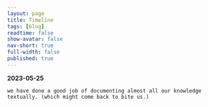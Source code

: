 ```yaml
---
layout: page
title: Timeline
tags: [blog]
readtime: false
show-avatar: false
nav-short: true
full-width: false
published: true
---
```


**2023-05-25**

`we have done a good job of documenting almost all our knowledge textually.
(which might come back to bite us.)`

